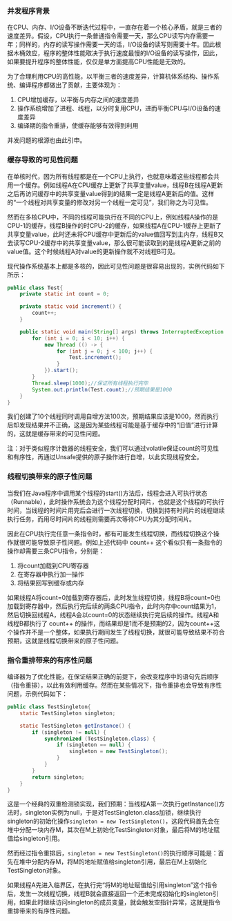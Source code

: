 ### 并发程序背景

在CPU、内存、I/O设备不断迭代过程中，一直存在着一个核心矛盾，就是三者的速度差异。假设，CPU执行一条普通指令需要一天，那么CPU读写内存需要一年；同样的，内存的读写操作需要一天的话，I/O设备的读写则需要十年。因此根据木桶效应，程序的整体性能取决于执行速度最慢的I/O设备的读写操作，因此，如果要提升程序的整体性能，仅仅是单方面提高CPU性能是无效的。

为了合理利用CPU的高性能，以平衡三者的速度差异，计算机体系结构、操作系统、编译程序都做出了贡献，主要体现为：

1. CPU增加缓存，以平衡与内存之间的速度差异
2. 操作系统增加了进程、线程，以分时复用CPU，进而平衡CPU与I/O设备的速度差异
3. 编译期的指令重排，使缓存能够有效得到利用

并发问题的根源也由此引申。

### 缓存导致的可见性问题

在单核时代，因为所有线程都是在一个CPU上执行，也就意味着这些线程都会共用一个缓存。例如线程A在CPU缓存上更新了共享变量value，线程B在线程A更新之后再访问缓存中的共享变量value得到的结果一定是线程A更新后的值。这样的“一个线程对共享变量的修改对另一个线程一定可见”，我们称之为可见性。

然而在多核CPU中，不同的线程可能执行在不同的CPU上，例如线程A操作的是CPU-1的缓存，线程B操作的时CPU-2的缓存，如果线程A在CPU-1缓存上更新了共享变量value，此时还未将CPU缓存中更新后的value值回写到主内存，线程B又去读写CPU-2缓存中的共享变量value，那么很可能读取到的是线程A更新之前的value值。这个时候线程A对value的更新操作就不对线程B可见。

现代操作系统基本上都是多核的，因此可见性问题是很容易出现的，实例代码如下所示：

```java
public class Test{
    private static int count = 0;

    private static void increment() {
        count++;
    }

    public static void main(String[] args) throws InterruptedException {
        for (int i = 0; i < 10; i++) {
            new Thread (() -> {
                for (int j = 0; j < 100; j++) {
                    Test.increment();
                }
            }).start();
        }
        Thread.sleep(1000);//保证所有线程执行完毕
        System.out.println(Test.count);//预期结果是1000
    }
}
```

我们创建了10个线程同时调用自增方法100次，预期结果应该是1000，然而执行后却发现结果并不正确，这是因为某些线程可能是基于缓存中的“旧值”进行计算的，这就是缓存带来的可见性问题。

注：对于类似程序计数器的线程安全，我们可以通过volatile保证count的可见性和有序性，再通过Unsafe提供的原子操作进行自增，以此实现线程安全。

### 线程切换带来的原子性问题

当我们在Java程序中调用某个线程的start()方法后，线程会进入可执行状态（Runnable），此时操作系统会为这个线程分配时间片，也就是这个线程的可执行时间，当线程的时间片用完后会进行一次线程切换，切换到持有时间片的线程继续执行任务，而用尽时间片的线程则需要再次等待CPU为其分配时间片。

因此在CPU执行完任意一条指令时，都有可能发生线程切换，而线程切换这个操作就很可能导致原子性问题。例如上述代码中 count++ 这个看似只有一条指令的操作却需要三条CPU指令，分别是：

1. 将count加载到CPU寄存器
2. 在寄存器中执行加一操作
3. 将结果回写到缓存或内存

如果线程A将count=0加载到寄存器后，此时发生线程切换，线程B将count=0也加载到寄存器中，然后执行完后续的两条CPU指令，此时内存中count结果为1，然后切换回线程A，线程A会以count=0的状态继续执行完后续的操作。线程A和线程B都执行了 count++ 的操作，而结果却是1而不是预期的2，因为count++这个操作并不是一个整体，如果执行期间发生了线程切换，就很可能导致结果不符合预期，这就是线程切换带来的原子性问题。

### 指令重排带来的有序性问题

编译器为了优化性能，在保证结果正确的前提下，会改变程序中的语句先后顺序（指令重排），以此有效利用缓存。然而在某些情况下，指令重排也会导致有序性问题，示例代码如下：

```java
public class TestSingleton{
    static TestSingleton singleton;

    static TestSingleton getInstance() {
        if (singleton != null) {
            synchronized (TestSingleton.class) {
                if (singleton == null) {
                    singleton = new TestSingleton();
                }
            }
        }
        return singleton;
    }
}
```

这是一个经典的双重检测锁实现，我们预期：当线程A第一次执行getInstance()方法时，singleton实例为null，于是对TestSingleton.class加锁，继续执行singleton的初始化操作```singleton = new TestSingleton()```，这段代码首先会在堆中分配一块内存M，其次在M上初始化TestSingleton对象，最后将M的地址赋值给singleton引用。

然而经过指令重排后，```singleton = new TestSingleton()```的执行顺序可能是：首先在堆中分配内存M，将M的地址赋值给singleton引用，最后在M上初始化TestSingleton对象。

如果线程A先进入临界区，在执行完“将M的地址赋值给引用singleton”这个指令后，发生一次线程切换，线程B就会直接返回一个还未完成初始化的singleton引用，如果此时继续访问singleton的成员变量，就会触发空指针异常，这就是指令重排带来的有序性问题。